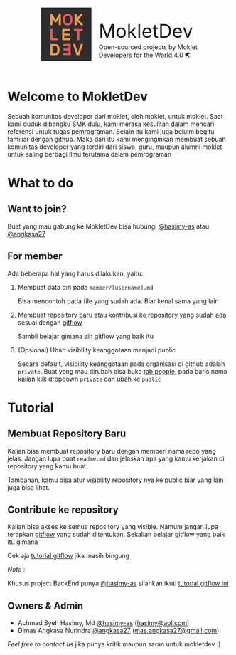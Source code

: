 <div style="display:flex;align-items:center;justify-content:center;margin-bottom:3rem">
  <a href="https://mokletdev.vercel.app" style="margin-right:1rem">
    <img align="center" src="./logo.jpg" height="120">
  </a>
  <div >
    <p style="font-size:3em;">MokletDev</p>
    <p  style="margin-top:-2.5rem">Open-sourced projects by Moklet <br/> Developers for the World 4.0 🌏</p>
  </div>
</div>

# Welcome to MokletDev

Sebuah komunitas developer dari moklet, oleh moklet, untuk moklet. Saat kami duduk dibangku SMK dulu, kami merasa kesulitan dalam mencari referensi untuk tugas pemrograman. Selain itu kami juga beluim begitu familiar dengan github. Maka dari itu kami menginginkan membuat sebuah komunitas developer yang terdiri dari siswa, guru, maupun alumni moklet untuk saling berbagi ilmu terutama dalam pemrograman

# What to do

## Want to join?

Buat yang mau gabung ke MokletDev bisa hubungi [@hasimy-as](https://github.com/hasimy-as) atau [@angkasa27](https://github.com/angkasa27)

## For member

Ada beberapa hal yang harus dilakukan, yaitu:

1. Membuat data diri pada `member/[username].md`

   Bisa mencontoh pada file yang sudah ada. Biar kenal sama yang lain

2. Membuat repository baru atau kontribusi ke repository yang sudah ada sesuai dengan [gitflow](../guide/contributing.md)

   Sambil belajar gimana sih gitflow yang baik itu

3. (Opsional) Ubah visibility keanggotaan menjadi public

   Secara default, visibility keanggotaan pada organisasi di github adalah `private`. Buat yang mau dirubah bisa buka [tab people](https://github.com/orgs/mokletdev/people), pada baris nama kalian klik dropdown `private` dan ubah ke `public`

# Tutorial

## Membuat Repository Baru

Kalian bisa membuat repository baru dengan memberi nama repo yang jelas. Jangan lupa buat `readme.md` dan jelaskan apa yang kamu kerjakan di repository yang kamu buat.

Tambahan, kamu bisa atur visibility repository nya ke public biar yang lain juga bisa lihat.

## Contribute ke repository

Kalian bisa akses ke semua repository yang visible. Namum jangan lupa terapkan [gitflow](../guide/contributing.md) yang sudah ditentukan. Sekalian belajar gitflow yang baik itu gimana

Cek aja [tutorial gitflow](../guide/contributing.md) jika masih bingung

_Note :_

Khusus project BackEnd punya [@hasimy-as](https://github.com/hasimy-as) silahkan ikuti [tutorial gitflow ini](../guide/contributing.md)

## Owners & Admin

- Achmad Syeh Hasimy, Md [@hasimy-as](https://github.com/hasimy-as) ([hasimy@aol.com](mailto:hasimy@aol.com))
- Dimas Angkasa Nurindra [@angkasa27](https://github.com/angkasa27) ([mas.angkasa27@gmail.com](mailto:mas.angkasa27@gmail.com))

_Feel free to contact us_ jika punya kritik maupun saran untuk mokletdev :)
